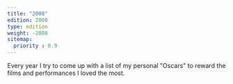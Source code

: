 ```yaml
---
title: "2008"
edition: 2008
type: edition
weight: -2008
sitemap:
  priority : 0.9
---
```

Every year I try to come up with a list of my personal "Oscars" to reward the films and performances I loved the most.